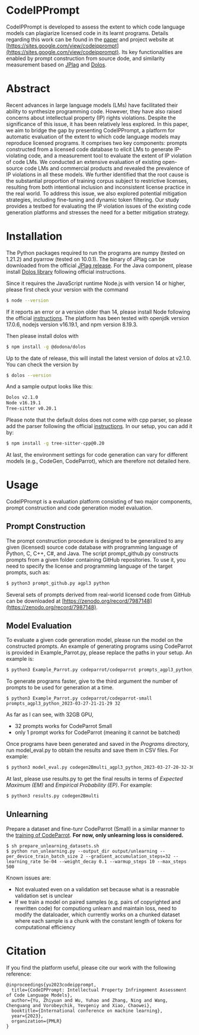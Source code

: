 # CodeIPPrompt

CodeIPPrompt is developed to assess the extent to which code language models can plagiarize licensed code in its learnt programs. Details regarding this work can be found in the [paper](https://icml.cc/virtual/2023/poster/24354) and project website at [https://sites.google.com/view/codeipprompt](https://sites.google.com/view/codeipprompt). Its key functionalities are enabled by prompt construction from source dode, and similarity measurement based on [JPlag](https://github.com/jplag/JPlag) and [Dolos](https://github.com/dodona-edu/dolos). 

# Abstract
Recent advances in large language models (LMs) have facilitated their ability to synthesize programming code. However, they have also raised concerns about intellectual property (IP) rights violations. Despite the significance of this issue, it has been relatively less explored. In this paper, we aim to bridge the gap by presenting CodeIPPrompt, a platform for automatic evaluation of the extent to which code language models may reproduce licensed programs. It comprises two key components: prompts constructed from a licensed code database to elicit LMs to generate IP-violating code, and a measurement tool to evaluate the extent of IP violation of code LMs. We conducted an extensive evaluation of existing open-source code LMs and commercial products and revealed the prevalence of IP violations in all these models. We further identified that the root cause is the substantial proportion of training corpus subject to restrictive licenses, resulting from both intentional inclusion and inconsistent license practice in the real world. To address this issue, we also explored potential mitigation strategies, including fine-tuning and dynamic token filtering. Our study provides a testbed for evaluating the IP violation issues of the existing code generation platforms and stresses the need for a better mitigation strategy. 

# Installation

The Python packages required to run the programs are numpy (tested on 1.21.2) and pyarrow (tested on 10.0.1). The binary of JPlag can be downloaded from the official [JPlag release](https://github.com/jplag/jplag/releases). For the Java component, please install [Dolos library](https://www.npmjs.com/package/@dodona/dolos-lib) following official instructions. 

Since it requires the JavaScript runtime Node.js with version 14 or higher, please first check your version with the command
```sh
$ node --version
```
If it reports an error or a version older than 14, please install Node following the official [instructions](https://dolos.ugent.be/guide/installation.html#install-node-js). The platform has been tested with openjdk version 17.0.6, nodejs version v16.19.1, and npm version 8.19.3. 

Then please install dolos with
```sh
$ npm install -g @dodona/dolos
```
Up to the date of release, this will install the latest version of dolos at v2.1.0. You can check the version by 
```sh
$ dolos --version
```
And a sample output looks like this: 
```sh
Dolos v2.1.0
Node v16.19.1
Tree-sitter v0.20.1
```

Please note that the default dolos does not come with cpp parser, so please add the parser following the official [instructions](https://dolos.ugent.be/guide/languages.html#adding-a-new-language). In our setup, you can add it by:
```sh
$ npm install -g tree-sitter-cpp@0.20
```

At last, the environment settings for code generation can vary for different models (e.g., CodeGen, CodeParrot), which are therefore not detailed here. 

# Usage

CodeIPPrompt is a evaluation platform consisting of two major components, prompt construction and code generation model evaluation.

## Prompt Construction

The prompt construction procedure is designed to be generalized to any given (licensed) source code database with programming language of Python, C, C++, C#, and Java. The script prompt_github.py constructs prompts from a given folder containing GitHub repositories. To use it, you need to specify the license and programming language of the target prompts, such as:
```sh
$ python3 prompt_github.py agpl3 python
```

Several sets of prompts derived from real-world licensed code from GitHub can be downloaded at [https://zenodo.org/record/7987148](https://zenodo.org/record/7987148).

## Model Evaluation

To evaluate a given code generation model, please run the model on the constructed prompts. An example of generating programs using CodeParrot is provided in Example_Parrot.py, please replace the paths in your setup. An example is:
```sh
$ python3 Example_Parrot.py codeparrot/codeparrot prompts_agpl3_python_2023-03-27-21-21-29
```

To generate programs faster, give to the third argument the number of prompts to be used for generation at a time.
```
$ python3 Example_Parrot.py codeparrot/codeparrot-small prompts_agpl3_python_2023-03-27-21-21-29 32
```

As far as I can see, with 32GB GPU,

- 32 prompts works for CodeParrot Small
- only 1 prompt works for CodeParrot (meaning it cannot be batched)


Once programs have been generated and saved in the *Programs* directory, run model_eval.py to obtain the results and save them in CSV files. For example:
```sh
$ python3 model_eval.py codegen2Bmulti_agpl3_python_2023-03-27-20-32-30
```

At last, please use results.py to get the final results in terms of *Expected Maximum (EM)* and *Empirical Probability (EP)*. For example:
```sh
$ python3 results.py codegen2Bmulti 
```

## Unlearning
Prepare a dataset and fine-tunr CodeParrot (Small) in a similar manner to the [training of CodeParrot](https://github.com/huggingface/transformers/blob/main/examples/research_projects/codeparrot/scripts/codeparrot_training.py). **For now, only unlearning loss is considered.**

```
$ sh prepare_unlearning_datasets.sh
$ python run_unlearning.py --output_dir output/unlearning --per_device_train_batch_size 2 --gradient_accumulation_steps=32 --learning_rate 5e-04 --weight_decay 0.1 --warmup_steps 10 --max_steps 500
```

Known issues are:

* Not evaluated even on a validation set because what is a reasnable validation set is unclear
* If we train a model on paired samples (e.g. pairs of copyrighted and rewritten code) for computiong unlearn and maintain loss, need to modify the dataloader, which currently works on a chunked dataset where each sample is a chunk with the constant length of tokens for computational efficiency


# Citation

If you find the platform useful, please cite our work with the following reference:
```
@inproceedings{yu2023codeipprompt,
  title={CodeIPPrompt: Intellectual Property Infringement Assessment of Code Language Models},
  author={Yu, Zhiyuan and Wu, Yuhao and Zhang, Ning and Wang, Chenguang and Vorobeychik, Yevgeniy and Xiao, Chaowei},
  booktitle={International conference on machine learning},
  year={2023},
  organization={PMLR}
}
```
